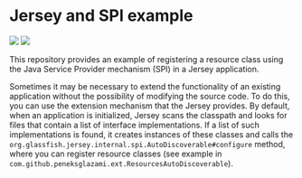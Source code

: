 # Jersey and SPI example

[![](https://img.shields.io/badge/License-Apache%202-blue.svg)](LICENSE)
![](https://github.com/peneksglazami/peneksglazami/jersey-spi-example/workflows/main.yml/badge.svg)

This repository provides an example of registering a resource class using the Java Service Provider mechanism (SPI)
in a Jersey application.

Sometimes it may be necessary to extend the functionality of an existing application without the possibility of
modifying the source code. To do this, you can use the extension mechanism that the Jersey provides. By default,
when an application is initialized, Jersey scans the classpath and looks for files that contain a list of interface
implementations. If a list of such implementations is found, it creates instances of these classes and calls the
`org.glassfish.jersey.internal.spi.AutoDiscoverable#configure` method, where you can register resource classes
(see example in `com.github.peneksglazami.ext.ResourcesAutoDiscoverable`).